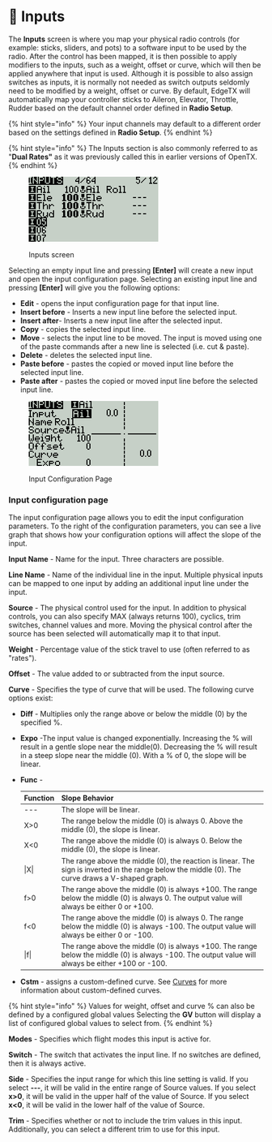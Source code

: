 # 🚧 Inputs

The **Inputs** screen is where you map your physical radio controls (for example: sticks, sliders, and pots) to a software input to be used by the radio.  After the control has been mapped, it is then possible to apply modifiers to the inputs, such as a weight, offset or curve, which will then be applied anywhere that input is used. Although it is possible to also assign switches as inputs, it is normally not needed as switch outputs seldomly need to be modified by a weight, offset or curve. By default, EdgeTX will automatically map your controller sticks to Aileron, Elevator, Throttle, Rudder based on the default channel order defined in **Radio Setup**.

{% hint style="info" %}
Your input channels may default to a different order based on the settings defined in **Radio Setup**.
{% endhint %}

{% hint style="info" %}
The Inputs section is also commonly referred to as "**Dual Rates"** as it was previously called this in earlier versions of OpenTX.&#x20;
{% endhint %}

<figure><img src="../../.gitbook/assets/bwinputs1.png" alt=""><figcaption><p>Inputs screen</p></figcaption></figure>

Selecting an empty input line and pressing **\[Enter]** will create a new input and open the input configuration page. Selecting an existing input line and pressing **\[Enter]** will give you the following options:

* **Edit** - opens the input configuration page for that input line.
* **Insert before** - Inserts a new input line before the selected input.
* **Insert after**- Inserts a new input line after the selected input.
* **Copy** - copies the selected input line.
* **Move** - selects the input line to be moved. The input is moved using one of the paste commands after a new line is selected (i.e. cut & paste).&#x20;
* **Delete** - deletes the selected input line.
* **Paste before** - pastes the copied or moved input line before the selected input line.
* **Paste after** - pastes the copied or moved input line before the selected input line.

<figure><img src="../../.gitbook/assets/bwinputs2.png" alt=""><figcaption><p>Input Configuration Page</p></figcaption></figure>

### Input configuration page

The input configuration page allows you to edit the input configuration parameters. To the right of the configuration parameters, you can see a live graph that shows how your configuration options will affect the slope of the input.

**Input Name** - Name for the input. Three characters are possible.

**Line Name** - Name of the individual line in the input. Multiple physical inputs can be mapped to one input by adding an additional input line under the input.

**Source** - The physical control used for the input. In addition to physical controls, you can also specify MAX (always returns 100), cyclics, trim switches, channel values and more. Moving the physical control after the source has been selected will automatically map it to that input.

**Weight** - Percentage value of the stick travel to use (often referred to as "rates").&#x20;

**Offset** - The value added to or subtracted from the input source.

**Curve** - Specifies the type of curve that will be used. The following curve options exist:

* **Diff** - Multiplies only the range above or below the middle (0) by the specified %.
* **Expo** -The input value is changed exponentially. Increasing the % will result in a gentle slope near the middle(0). Decreasing the % will result in a steep slope near the middle (0). With a % of 0, the slope will be linear.
*   **Func** -

    | Function | Slope Behavior                                                                                                                                     |
    | -------- | -------------------------------------------------------------------------------------------------------------------------------------------------- |
    | ---      | The slope will be linear.                                                                                                                          |
    | X>0      | The range below the middle (0) is always 0. Above the middle (0), the slope is linear.                                                             |
    | X<0      | The range above the middle (0) is always 0. Below the middle (0), the slope is linear.                                                             |
    | \|X\|    | The range above the middle (0), the reaction is linear. The sign is inverted in the range below the middle (0). The curve draws a V-shaped graph.  |
    | f>0      | The range above the middle (0) is always +100. The range below the middle (0) is always 0. The output value will always be either 0 or +100.       |
    | f<0      | The range above the middle (0) is always 0. The range below the middle (0) is always -100. The output value will always be either 0 or -100.       |
    | \|f\|    | The range above the middle (0) is always +100. The range below the middle (0) is always -100. The output value will always be either +100 or -100. |
* **Cstm** - assigns a custom-defined curve. See [Curves](../../edgetx-user-manual/user-manual-for-color-screen-radios/model-settings/curves.md) for more information about custom-defined curves.

{% hint style="info" %}
Values for weight, offset and curve % can also be defined by a configured global values Selecting the **GV** button will display a list of configured global values to select from.
{% endhint %}

**Modes** - Specifies which flight modes this input is active for.

**Switch** - The switch that activates the input line. If no switches are defined, then it is always active.

**Side** - Specifies the input range for which this line setting is valid. If you select **---**, it will be valid in the entire range of Source values. If you select **x>0**, it will be valid in the upper half of the value of Source. If you select **x<0**, it will be valid in the lower half of the value of Source.

**Trim** - Specifies whether or not to include the trim values in this input. Additionally, you can select a different trim to use for this input.

